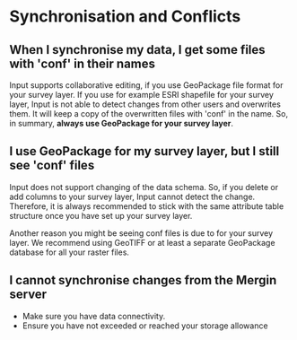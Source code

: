 # Synchronisation and Conflicts

## When I synchronise my data, I get some files with 'conf' in their names

Input supports collaborative editing, if you use GeoPackage file format for your survey layer. If you use for example ESRI shapefile for your survey layer, Input is not able to detect changes from other users and overwrites them. It will keep a copy of the overwritten files with 'conf' in the name. So, in summary, **always use GeoPackage for your survey layer**.

## I use GeoPackage for my survey layer, but I still see 'conf' files

 Input does not support changing of the data schema. So, if you delete or add columns to your survey layer, Input cannot detect the change. Therefore, it is always recommended to stick with the same attribute table structure once you have set up your survey layer.

 Another reason you might be seeing conf files is due to <GitHubRepo id="lutraconsulting/geodiff/issues/91" desc="storing raster data in GeoPackage" /> for your survey layer. We recommend using GeoTIFF or at least a separate GeoPackage database for all your raster files. 

## I cannot synchronise changes from the Mergin server

 - Make sure you have data connectivity.
 - Ensure you have not exceeded or reached your storage allowance